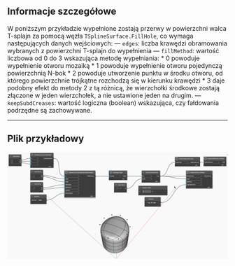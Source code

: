 ## Informacje szczegółowe
W poniższym przykładzie wypełnione zostają przerwy w powierzchni walca T-splajn za pomocą węzła `TSplineSurface.FillHole`, co wymaga następujących danych wejściowych:
— `edges`: liczba krawędzi obramowania wybranych z powierzchni T-splajn do wypełnienia
— `fillMethod`: wartość liczbowa od 0 do 3 wskazująca metodę wypełniania:
    * 0 powoduje wypełnienie otworu mozaiką
    * 1 powoduje wypełnienie otworu pojedynczą powierzchnią N-bok
    * 2 powoduje utworzenie punktu w środku otworu, od którego powierzchnie trójkątne rozchodzą się w kierunku krawędzi
    * 3 daje podobny efekt do metody 2 z tą różnicą, że wierzchołki środkowe zostają złączone w jeden wierzchołek, a nie ustawione jeden na drugim.
— `keepSubdCreases`: wartość logiczna (boolean) wskazująca, czy fałdowania podrzędne są zachowywane.
___
## Plik przykładowy

![TSplineSurface.FillHole](./Autodesk.DesignScript.Geometry.TSpline.TSplineSurface.FillHole_img.gif)
